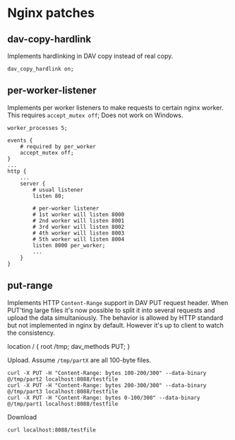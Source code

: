 # Nginx patches

## dav-copy-hardlink

Implements hardlinking in DAV copy instead of real copy.

    dav_copy_hardlink on;

## per-worker-listener

Implements per worker listeners to make requests to
certain nginx worker. This requires `accept_mutex off`;
Does not work on Windows.

    worker_processes 5;

    events {
        # required by per_worker
        accept_mutex off;
    }
    ...
    http {
        ...
        server {
            # usual listener
            listen 80;

            # per-worker listener
            # 1st worker will listen 8000
            # 2nd worker will listen 8001
            # 3rd worker will listen 8002
            # 4th worker will listen 8003
            # 5th worker will listen 8004
            listen 8000 per_worker;
            ...
        }
    }

## put-range

Implements HTTP `Content-Range` support in DAV PUT request header. When PUT'ting
large files it's now possible to split it into several requests and upload
the data simultaniously. The behavior is allowed by HTTP standard but not implemented
in nginx by default. However it's up to client to watch the consistency.

  location / {
      root /tmp;
      dav_methods PUT;
  }

Upload. Assume `/tmp/partX` are all 100-byte files.

    curl -X PUT -H "Content-Range: bytes 100-200/300" --data-binary @/tmp/part2 localhost:8088/testfile 
    curl -X PUT -H "Content-Range: bytes 200-300/300" --data-binary @/tmp/part3 localhost:8088/testfile 
    curl -X PUT -H "Content-Range: bytes 0-100/300" --data-binary @/tmp/part1 localhost:8088/testfile 

Download

    curl localhost:8088/testfile
